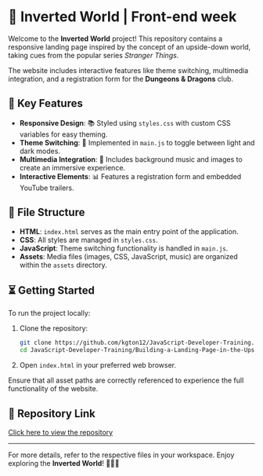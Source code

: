 
# 🌌 Inverted World | Front-end week

Welcome to the **Inverted World** project! This repository contains a responsive landing page inspired by the concept of an upside-down world, taking cues from the popular series _Stranger Things_.

The website includes interactive features like theme switching, multimedia integration, and a registration form for the **Dungeons & Dragons** club.

## 🔧 Key Features

- **Responsive Design**: 📚 Styled using `styles.css` with custom CSS variables for easy theming.
- **Theme Switching**: 🔄 Implemented in `main.js` to toggle between light and dark modes.
- **Multimedia Integration**: 🎵 Includes background music and images to create an immersive experience.
- **Interactive Elements**: 📊 Features a registration form and embedded YouTube trailers.

## 📁 File Structure

- **HTML**: `index.html` serves as the main entry point of the application.
- **CSS**: All styles are managed in `styles.css`.
- **JavaScript**: Theme switching functionality is handled in `main.js`.
- **Assets**: Media files (images, CSS, JavaScript, music) are organized within the `assets` directory.

## ⏳ Getting Started

To run the project locally:

1. Clone the repository:

   ```bash
   git clone https://github.com/kgton12/JavaScript-Developer-Training.git
   cd JavaScript-Developer-Training/Building-a-Landing-Page-in-the-Upside-Down-World-with-HTML-and-CSS
   ```

2. Open `index.html` in your preferred web browser.

Ensure that all asset paths are correctly referenced to experience the full functionality of the website.

## 🔗 Repository Link

[Click here to view the repository](https://github.com/kgton12/JavaScript-Developer-Training/tree/master/Building-a-Landing-Page-in-the-Upside-Down-World-with-HTML-and-CSS)

---

For more details, refer to the respective files in your workspace. Enjoy exploring the **Inverted World**! 🧙‍♂️👾

